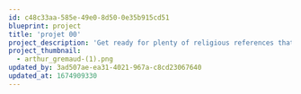 ```yaml
---
id: c48c33aa-585e-49e0-8d50-0e35b915cd51
blueprint: project
title: 'projet 00'
project_description: 'Get ready for plenty of religious references that fail to make sense – Monty Python fans know what we mean'
project_thumbnail:
  - arthur_gremaud-(1).png
updated_by: 3ad507ae-ea31-4021-967a-c8cd23067640
updated_at: 1674909330
---
```

